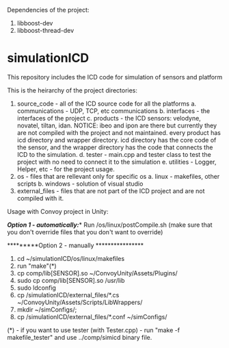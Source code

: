 Dependencies of the project:
1. libboost-dev
2. libboost-thread-dev

# simulationICD
This repository includes the ICD code for simulation of sensors and platform

This is the heirarchy of the project directories:
1. source_code - all of the ICD source code for all the platforms
    a. communications - UDP, TCP, etc communications
    b. interfaces - the interfaces of the project
    c. products - the ICD sensors: velodyne, novatel, tiltan, idan. NOTICE: ibeo and ipon are there but currently they are not compiled with the           project and not maintained.
        every product has icd directory and wrapper directory. icd directory has the core code of the sensor, and the wrapper directory has the code that connects the ICD to the simulation.
    d. tester - main.cpp and tester class to test the project with no need to connect it to the simulation
    e. utilities - Logger, Helper, etc - for the project usage.
2. os - files that are rellevant only for specific os
    a. linux - makefiles, other scripts
    b. windows - solution of visual studio
3. external_files - files that are not part of the ICD project and are not compiled with it.

Usage with Convoy project in Unity:

*********Option 1 - automatically:**********
Run /os/linux/postCompile.sh (make sure that you don't override files that you don't want to override)

*********Option 2 - manually ****************
1. cd ~/simulationICD/os/linux/makefiles
2. run "make"(*)
3. cp comp/lib[SENSOR].so ~/ConvoyUnity/Assets/Plugins/
4. sudo cp comp/lib[SENSOR].so /usr/lib
5. sudo ldconfig
6. cp /simulationICD/external_files/*.cs ~/ConvoyUnity/Assets/Scripts/LibWrappers/
7. mkdir ~/simConfigs/;
8. cp /simulationICD/external_files/*.conf ~/simConfigs/

(*) - if you want to use tester (with Tester.cpp) - run "make -f makefile_tester" and use ../comp/simicd binary file.
